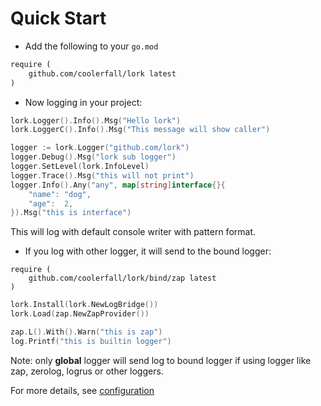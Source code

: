 # Quick Start

* Add the following to your `go.mod`

```go.mod
require (
	github.com/coolerfall/lork latest
)
```

* Now logging in your project:

```go
lork.Logger().Info().Msg("Hello lork")
lork.LoggerC().Info().Msg("This message will show caller")

logger := lork.Logger("github.com/lork")
logger.Debug().Msg("lork sub logger")
logger.SetLevel(lork.InfoLevel)
logger.Trace().Msg("this will not print")
logger.Info().Any("any", map[string]interface{}{
    "name": "dog",
    "age":  2,
}).Msg("this is interface")
```

This will log with default console writer with pattern format.

* If you log with other logger, it will send to the bound logger:

```text
require (
	github.com/coolerfall/lork/bind/zap latest
)
```

```go
lork.Install(lork.NewLogBridge())
lork.Load(zap.NewZapProvider())

zap.L().With().Warn("this is zap")
log.Printf("this is builtin logger")
```

Note: only **global** logger will send log to bound logger if using logger like zap, zerolog, logrus or other loggers.

For more details, see [configuration](/configuration)
